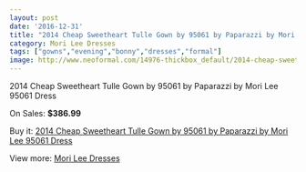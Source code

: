 ```yaml
---
layout: post
date: '2016-12-31'
title: "2014 Cheap Sweetheart Tulle Gown by 95061 by Paparazzi by Mori Lee 95061 Dress"
category: Mori Lee Dresses
tags: ["gowns","evening","bonny","dresses","formal"]
image: http://www.neoformal.com/14976-thickbox_default/2014-cheap-sweetheart-tulle-gown-by-95061-by-paparazzi-by-mori-lee-95061-dress.jpg
---
```

2014 Cheap Sweetheart Tulle Gown by 95061 by Paparazzi by Mori Lee 95061 Dress

On Sales: **$386.99**
<a href="https://www.neoformal.com/en/mori-lee-dresses-2014/5107-2014-cheap-sweetheart-tulle-gown-by-95061-by-paparazzi-by-mori-lee-95061-dress.html"><amp-img layout="responsive" width="600" height="600" src="//www.neoformal.com/14976-thickbox_default/2014-cheap-sweetheart-tulle-gown-by-95061-by-paparazzi-by-mori-lee-95061-dress.jpg" alt="2014 Cheap Sweetheart Tulle Gown by 95061 by Paparazzi by Mori Lee 95061 Dress 0" /></a>
<a href="https://www.neoformal.com/en/mori-lee-dresses-2014/5107-2014-cheap-sweetheart-tulle-gown-by-95061-by-paparazzi-by-mori-lee-95061-dress.html"><amp-img layout="responsive" width="600" height="600" src="//www.neoformal.com/14980-thickbox_default/2014-cheap-sweetheart-tulle-gown-by-95061-by-paparazzi-by-mori-lee-95061-dress.jpg" alt="2014 Cheap Sweetheart Tulle Gown by 95061 by Paparazzi by Mori Lee 95061 Dress 1" /></a>
<a href="https://www.neoformal.com/en/mori-lee-dresses-2014/5107-2014-cheap-sweetheart-tulle-gown-by-95061-by-paparazzi-by-mori-lee-95061-dress.html"><amp-img layout="responsive" width="600" height="600" src="//www.neoformal.com/14979-thickbox_default/2014-cheap-sweetheart-tulle-gown-by-95061-by-paparazzi-by-mori-lee-95061-dress.jpg" alt="2014 Cheap Sweetheart Tulle Gown by 95061 by Paparazzi by Mori Lee 95061 Dress 2" /></a>
<a href="https://www.neoformal.com/en/mori-lee-dresses-2014/5107-2014-cheap-sweetheart-tulle-gown-by-95061-by-paparazzi-by-mori-lee-95061-dress.html"><amp-img layout="responsive" width="600" height="600" src="//www.neoformal.com/14978-thickbox_default/2014-cheap-sweetheart-tulle-gown-by-95061-by-paparazzi-by-mori-lee-95061-dress.jpg" alt="2014 Cheap Sweetheart Tulle Gown by 95061 by Paparazzi by Mori Lee 95061 Dress 3" /></a>
<a href="https://www.neoformal.com/en/mori-lee-dresses-2014/5107-2014-cheap-sweetheart-tulle-gown-by-95061-by-paparazzi-by-mori-lee-95061-dress.html"><amp-img layout="responsive" width="600" height="600" src="//www.neoformal.com/14977-thickbox_default/2014-cheap-sweetheart-tulle-gown-by-95061-by-paparazzi-by-mori-lee-95061-dress.jpg" alt="2014 Cheap Sweetheart Tulle Gown by 95061 by Paparazzi by Mori Lee 95061 Dress 4" /></a>

Buy it: [2014 Cheap Sweetheart Tulle Gown by 95061 by Paparazzi by Mori Lee 95061 Dress](https://www.neoformal.com/en/mori-lee-dresses-2014/5107-2014-cheap-sweetheart-tulle-gown-by-95061-by-paparazzi-by-mori-lee-95061-dress.html "2014 Cheap Sweetheart Tulle Gown by 95061 by Paparazzi by Mori Lee 95061 Dress")

View more: [Mori Lee Dresses](https://www.neoformal.com/en/62-mori-lee-dresses-2014 "Mori Lee Dresses")